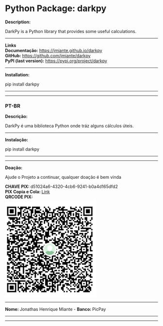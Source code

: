 <h1>Python Package: darkpy</h1>

<b>Description:</b>
<p>
    DarkPy is a Python library that provides some useful calculations.
</p>

<hr>
<b>Links</b> <br>
<b>Documentação:</b> <a href="https://jmiante.github.io/darkpy/" target="_blank">https://jmiante.github.io/darkpy</a> <br>
<b>GitHub:</b> <a href="https://github.com/jmiante/darkpy/" target="_blank">https://github.com/jmiante/darkpy</a> <br>
<b>PyPI (last version):</b> <a href="https://pypi.org/project/darkpy/" target="_blank">https://pypi.org/project/darkpy</a> <br>


<hr>
<b>Installation:</b>
<p>pip install darkpy</p>

<hr><hr>
<h3> PT-BR </h3>
<b>Descrição:</b>
<p>
    DarkPy é uma biblioteca Python onde tráz alguns cálculos úteis.
</p>

<hr>
<b>Instalação:</b>
<p>pip install darkpy</p>

<hr>
<hr>
<b>Doação:</b>
<p>Ajude o Projeto a continuar, qualquer doação é bem vinda</p>

<b>CHAVE PIX: </b> d51024a6-4320-4cb6-9241-b0a4d165dfd2 <br>
<b>PIX Copia e Cola: </b> <a href="00020126860014br.gov.bcb.pix0136d51024a6-4320-4cb6-9241-b0a4d165dfd20224Doacao para Projeto PiPY5204000053039865802BR5924Jonathas Henrique Miante6009Sao Paulo62100506Doacao630459B3"> Link </a> <br>
<b>QRCODE PIX: </b> <br> <img src="https://raw.githubusercontent.com/jmiante/relativedate/84840043692a8ddba11572b19379d7c9ad6381d2/site/img/pix.jpg" style="max-width: 300px;">
<hr>
<p><b>Nome: </b>Jonathas Henrique Miante - <b>Banco: </b>PicPay</p>

<hr>
<hr>

